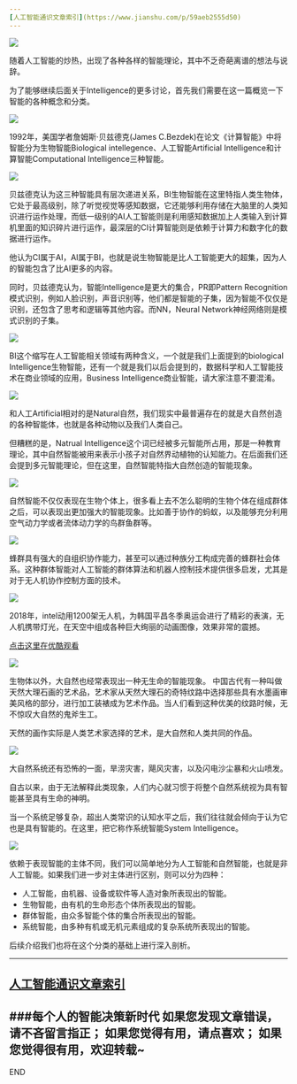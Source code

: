 ```yaml
---
[人工智能通识文章索引](https://www.jianshu.com/p/59aeb2555d50)
---
```


![](imgs/4324074-33103c47b33ac78e.png?imageMogr2/auto-orient/strip%7CimageView2/2/w/1240)

随着人工智能的炒热，出现了各种各样的智能理论，其中不乏奇葩离谱的想法与说辞。

为了能够继续后面关于Intelligence的更多讨论，首先我们需要在这一篇概览一下智能的各种概念和分类。



![](imgs/4324074-36669fb1d653efc8.png?imageMogr2/auto-orient/strip%7CimageView2/2/w/1240)

1992年，美国学者詹姆斯·贝兹德克(James C.Bezdek)在论文《计算智能》中将智能分为生物智能Biological intellegence、人工智能Artificial Intelligence和计算智能Computational Intelligence三种智能。

![](imgs/4324074-0c88c0d0208c86cb.png?imageMogr2/auto-orient/strip%7CimageView2/2/w/1240)


贝兹德克认为这三种智能具有层次递进关系，BI生物智能在这里特指人类生物体，它处于最高级别，除了听觉视觉等感知数据，它还能够利用存储在大脑里的人类知识进行运作处理，而低一级别的AI人工智能则是利用感知数据加上人类输入到计算机里面的知识碎片进行运作，最深层的CI计算智能则是依赖于计算力和数字化的数据进行运作。

他认为CI属于AI，AI属于BI，也就是说生物智能是比人工智能更大的超集，因为人的智能包含了比AI更多的内容。

同时，贝兹德克认为，智能Intelligence是更大的集合，PR即Pattern Recognition模式识别，例如人脸识别，声音识别等，他们都是智能的子集，因为智能不仅仅是识别，还包含了思考和逻辑等其他内容。而NN，Neural Network神经网络则是模式识别的子集。

![](imgs/4324074-6a4b8ac05dc93202.png?imageMogr2/auto-orient/strip%7CimageView2/2/w/1240)

BI这个缩写在人工智能相关领域有两种含义，一个就是我们上面提到的biological Intelligence生物智能，还有一个就是我们以后会提到的，数据科学和人工智能技术在商业领域的应用，Business Intelligence商业智能，请大家注意不要混淆。

![](imgs/4324074-0b5629329552223e.png?imageMogr2/auto-orient/strip%7CimageView2/2/w/1240)

和人工Artificial相对的是Natural自然，我们现实中最普遍存在的就是大自然创造的各种智能体，也就是各种动物以及我们人类自己。

但糟糕的是，Natrual Intelligence这个词已经被多元智能所占用，那是一种教育理论，其中自然智能被用来表示小孩子对自然界动植物的认知能力。在后面我们还会提到多元智能理论，但在这里，自然智能特指大自然创造的智能现象。

![](imgs/4324074-84d9b35459d2a52f.png?imageMogr2/auto-orient/strip%7CimageView2/2/w/1240)

自然智能不仅仅表现在生物个体上，很多看上去不怎么聪明的生物个体在组成群体之后，可以表现出更加强大的智能现象。比如善于协作的蚂蚁，以及能够充分利用空气动力学或者流体动力学的鸟群鱼群等。

![](imgs/4324074-cc92e6c6539d664c.png?imageMogr2/auto-orient/strip%7CimageView2/2/w/1240)

蜂群具有强大的自组织协作能力，甚至可以通过种族分工构成完善的蜂群社会体系。这种群体智能对人工智能的群体算法和机器人控制技术提供很多启发，尤其是对于无人机协作控制方面的技术。

![](imgs/4324074-b69e7c93e7abd756.png?imageMogr2/auto-orient/strip%7CimageView2/2/w/1240)

2018年，intel动用1200架无人机，为韩国平昌冬季奥运会进行了精彩的表演，无人机携带灯光，在天空中组成各种巨大绚丽的动画图像，效果非常的震撼。

[点击这里在优酷观看](https://v.youku.com/v_show/id_XMzQwNDI4NjY5Mg==.html?spm=a2h0k.11417342.soresults.dtitle)

![](imgs/4324074-bb1027fd2d18650d.png?imageMogr2/auto-orient/strip%7CimageView2/2/w/1240)

生物体以外，大自然也经常表现出一种无生命的智能现象。
中国古代有一种叫做天然大理石画的艺术品，艺术家从天然大理石的奇特纹路中选择那些具有水墨画审美风格的部分，进行加工装裱成为艺术作品。当人们看到这种优美的纹路时候，无不惊叹大自然的鬼斧生工。

天然的画作实际是人类艺术家选择的艺术，是大自然和人类共同的作品。

![](imgs/4324074-6f49cca69eae2d5f.png?imageMogr2/auto-orient/strip%7CimageView2/2/w/1240)

大自然系统还有恐怖的一面，旱涝灾害，飓风灾害，以及闪电沙尘暴和火山喷发。

自古以来，由于无法解释此类现象，人们内心就习惯于将整个自然系统视为具有智能甚至具有生命的神明。

当一个系统足够复杂，超出人类常识的认知水平之后，我们往往就会倾向于认为它也是具有智能的。在这里，把它称作系统智能System Intelligence。


![](imgs/4324074-3d2c6323092ee9bc.png?imageMogr2/auto-orient/strip%7CimageView2/2/w/1240)

依赖于表现智能的主体不同，我们可以简单地分为人工智能和自然智能，也就是非人工智能。如果我们进一步对主体进行区别，则可以分为四种：
* 人工智能，由机器、设备或软件等人造对象所表现出的智能。
* 生物智能，由有机的生命形态个体所表现出的智能。
* 群体智能，由众多智能个体的集合所表现出的智能。
* 系统智能，由多种有机或无机元素组成的复杂系统所表现出的智能。

后续介绍我们也将在这个分类的基础上进行深入剖析。

---
[人工智能通识文章索引](https://www.jianshu.com/p/59aeb2555d50)
---
###每个人的智能决策新时代
如果您发现文章错误，请不吝留言指正；
如果您觉得有用，请点喜欢；
如果您觉得很有用，欢迎转载~
---
END